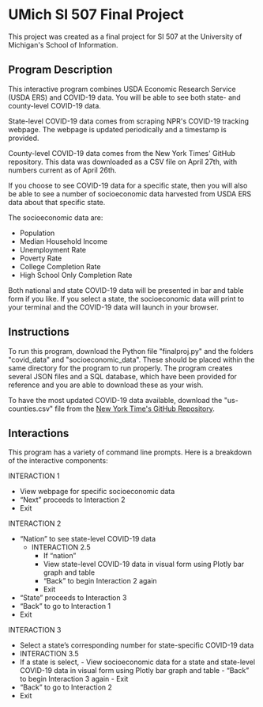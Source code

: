 # UMich SI 507 Final Project
This project was created as a final project for SI 507 at the University of Michigan's School of Information.

## Program Description
This interactive program combines USDA Economic Research Service (USDA ERS) and COVID-19 data. You will be able to see both state- and county-level COVID-19 data.

State-level COVID-19 data comes from scraping NPR's COVID-19 tracking webpage. The webpage is updated periodically and a timestamp is provided.

County-level COVID-19 data comes from the New York Times' GitHub repository. This data was downloaded as a CSV file on April 27th, with numbers current as of April 26th.
 
If you choose to see COVID-19 data for a specific state, then you will also be able to see a number of socioeconomic data harvested from USDA ERS data about that specific state.

The socioeconomic data are:
  - Population
  - Median Household Income
  - Unemployment Rate
  - Poverty Rate
  - College Completion Rate
  - High School Only Completion Rate

Both national and state COVID-19 data will be presented in bar and table form if you like. If you select a state, the socioeconomic data will print to your terminal and the COVID-19 data will launch in your browser.

## Instructions
To run this program, download the Python file "finalproj.py" and the folders "covid_data" and "socioeconomic_data". These should be placed within the same directory for the program to run properly. The program creates several JSON files and a SQL database, which have been provided for reference and you are able to download these as your wish.

To have the most updated COVID-19 data available, download  the "us-counties.csv" file from the [New York Time's GitHub Repository](https://github.com/nytimes/covid-19-data.git).

## Interactions
This program has a variety of command line prompts. Here is a breakdown of the interactive components:

INTERACTION 1
  - View webpage for specific socioeconomic data
  - “Next” proceeds to Interaction 2
  - Exit

INTERACTION 2
  - “Nation” to see state-level COVID-19 data
    - INTERACTION 2.5
      - If “nation”
       - View state-level COVID-19 data in visual form using Plotly bar graph and table
       - “Back” to begin Interaction 2 again
       - Exit
  - “State” proceeds to Interaction 3
  - “Back” to go to Interaction 1
  - Exit

INTERACTION 3
 - Select a state’s corresponding number for state-specific COVID-19 data
  - INTERACTION 3.5
   - If a state is select,
    - View socioeconomic data for a state and state-level COVID-19 data in visual form using Plotly bar graph and table
    - “Back” to begin Interaction 3 again
    - Exit
  - “Back” to go to Interaction 2
  - Exit

